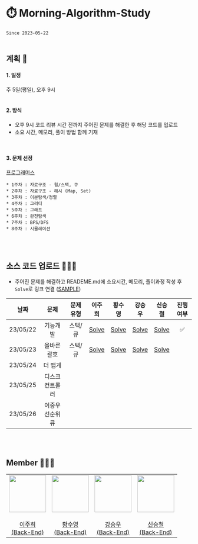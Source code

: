 # ⏱️ Morning-Algorithm-Study
`Since 2023-05-22`
</br>
</br>

## 계획 📆
#### 1. 일정
주 5일(평일), 오후 9시    
</br>

#### 2. 방식
* 오후 9시 코드 리뷰 시간 전까지 주어진 문제를 해결한 후 해당 코드를 업로드
* 소요 시간, 메모리, 풀이 방법 함께 기재
</br>

#### 3. 문제 선정
[프로그래머스](https://programmers.co.kr/)    

```
* 1주차 : 자료구조 - 힙/스택, 큐
* 2주차 : 자료구조 - 해시 (Map, Set)
* 3주차 : 이분탐색/정렬
* 4주차 : 그리디
* 5주차 : 그래프
* 6주차 : 완전탐색
* 7주차 : BFS/DFS
* 8주차 : 시뮬레이션
```
</br>
</br>

## 소스 코드 업로드 🏃🏻‍♀️
- 주어진 문제를 해결하고 READEME.md에 소요시간, 메모리, 풀이과정 작성 후 `Solve`로 링크 연결 ([SAMPLE](SAMPLE/README.md))

|**날짜**| **문제** | **문제 유형** | **이주희** | **황수영** | **강승우** | **신승철** | **진행 여부** |
|:-----:|:------:|:------:|:------:|:------:|:------:|:------:|:------:|
| 23/05/22 |  기능개발 | 스택/큐 |  <a href="/1주차/이주희/기능개발.md">Solve</a>   | <a href="/1주차/황수영/기능개발.md">Solve</a> |  <a href="/1주차/강승우/기능개발.md">Solve</a>   | <a href="/1주차/신승철/기능개발.md">Solve</a> | ✅ |
| 23/05/23 |  올바른 괄호 | 스택/큐  | <a href="/1주차/이주희/올바른괄호.md">Solve</a> | <a href="/1주차/황수영/올바른 괄호.md">Solve</a> |<a href="/1주차/강승우/올바른 괄호.md">Solve</a>  | <a href="1주차/신승철/올바른 괄호.md">Solve</a> |  |
| 23/05/24 |  더 맵게 |  |  |  |  |  |  |
| 23/05/25 |  디스크 컨트롤러 |  |  |  |  |  |  |
| 23/05/26 | 이중우선순위큐 |  |  |  |  |  |  |
</br>
</br>

## Member 👨🏻‍💻
<table>
  <tr>
    <td height="20px" align="center"><a href="https://github.com/joohee56">
      <img src="https://avatars.githubusercontent.com/joohee56" width="100px"/> <br><br> 이주희 <br>(Back-End) </a> <br></td>
    <td height="20px" align="center"><a href="https://github.com/sooyoungh">
      <img src="https://avatars.githubusercontent.com/sooyoungh" width="100px"/> <br><br> 황수영 <br>(Back-End) </a> <br></td>
    <td height="20px" align="center"><a href="https://github.com/ksw13">
      <img src="https://avatars.githubusercontent.com/ksw13" width="100px"/> <br><br> 강승우 <br>(Back-End) </a> <br></td>
    <td height="20px" align="center"><a href="https://github.com/sc0116">
      <img src="https://avatars.githubusercontent.com/sc0116" width="100px"/> <br><br> 신승철 <br>(Back-End) </a> <br></td>
  </tr>
</table>
</br>
